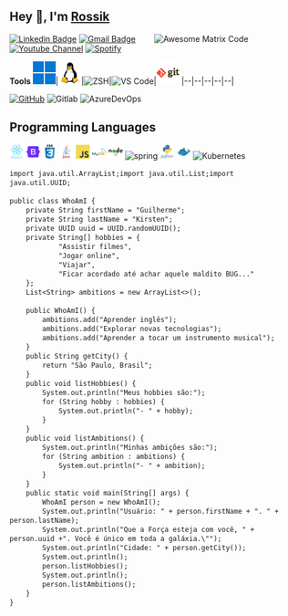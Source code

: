 <h2>Hey 👋, I'm <a href="www.linkedin.com/in/guilherme-rossi-kirsten">Rossik</a></h2>

<img src="https://media.giphy.com/media/Vuw9m5wXviFIQ/source.gif" width="250" height="auto" alt = 'Awesome Matrix Code' align='right' />


[![Linkedin Badge](https://img.shields.io/badge/-Linkedin-blue?style=flat-square&logo=Linkedin&logoColor=white&link=https://www.linkedin.com/in/guilherme-rossi-kirsten-61853a176/)](https://www.linkedin.com/in/haany-ali) [![Gmail Badge](https://img.shields.io/badge/-Gmail-c14438?style=flat-square&logo=Gmail&logoColor=white&link=mailto:eree0593@gmail.com)](mailto:eree0593@gmail.com) [![Youtube Channel](https://img.shields.io/badge/-Youtube-c14438?style=flat-square&logo=Youtube&link=https://www.youtube.com/@guilhermerossikirsten6778)](https://www.youtube.com/@guilhermerossikirsten6778)
[![Spotify](https://img.shields.io/badge/-@Guilherme%20Rossi%20Kirsten-1ED760?style=flat-square&amp;labelColor=fff&amp;logo=Spotify&amp;link=https://open.spotify.com/user/guirossik-br?si=5cbb52a66b5d429c)](https://open.spotify.com/user/guirossik-br?si=5cbb52a66b5d429c)

**Tools**
<img title="Ubuntu" alt="Ubuntu" width="40px" src="https://raw.githubusercontent.com/github/explore/master/topics/windows/windows.png">|<img title="Linux" alt="Linux" width="40px" src="https://raw.githubusercontent.com/github/explore/master/topics/linux/linux.png">|<img title="ZSH" alt="ZSH" width="40px" src="https://s3.amazonaws.com/ohmyzsh/oh-my-zsh-logo.png">|<img title="VS Code" alt="VS Code" width="40px" src="https://img.icons8.com/fluent/48/000000/visual-studio-code-2019.png">|<img title="git" alt="git" width="40px" src="https://raw.githubusercontent.com/github/explore/master/topics/git/git.png">
|--|--|--|--|--|
<br>

[![GitHub](https://img.shields.io/badge/GitHub-100000?style=for-the-badge&logo=github&logoColor=white)](https://github.com/GuilhermeRossiKirsten) 
![Gitlab](https://img.shields.io/badge/GitLab-330F63?style=for-the-badge&logo=gitlab&logoColor=white)
![AzureDevOps](https://img.shields.io/badge/Azure_DevOps-0078D7?style=for-the-badge&logo=azure-devops&logoColor=white)

## Programming Languages

<p align="left">
<img src="https://raw.githubusercontent.com/devicons/devicon/master/icons/react/react-original-wordmark.svg" alt="react" width="25" height="25" />
<img src="https://raw.githubusercontent.com/devicons/devicon/master/icons/bootstrap/bootstrap-plain.svg" alt="bootstrap" width="25" height="25" />
<img src="https://raw.githubusercontent.com/devicons/devicon/master/icons/css3/css3-original-wordmark.svg" alt="css3" width="25" height="25" />
<img src="https://raw.githubusercontent.com/devicons/devicon/master/icons/java/java-original-wordmark.svg" alt="java" width="25" height="25" />
<img src="https://raw.githubusercontent.com/devicons/devicon/master/icons/javascript/javascript-original.svg" alt="javascript" width="25" height="25" />
<!-- <img src="https://raw.githubusercontent.com/devicons/devicon/master/icons/typescript/typescript-original.svg" alt="typescript" width="25" height="25" /> -->
<!-- <img src="https://raw.githubusercontent.com/devicons/devicon/master/icons/mongodb/mongodb-original.svg" alt="mongodb" width="25" height="25" /> -->
<img src="https://raw.githubusercontent.com/devicons/devicon/master/icons/mysql/mysql-original-wordmark.svg" alt="mysql" width="25" height="25" />
<img src="https://raw.githubusercontent.com/devicons/devicon/master/icons/nodejs/nodejs-original-wordmark.svg" alt="nodejs" width="25" height="25" />
<img src="https://www.vectorlogo.zone/logos/springio/springio-icon.svg" alt="spring" width="25" height="25" />
<img src="https://raw.githubusercontent.com/devicons/devicon/master/icons/python/python-original-wordmark.svg" alt="python" width="25" height="25" />
<img src="https://raw.githubusercontent.com/devicons/devicon/master/icons/docker/docker-original.svg" alt="Docker" width="25" height="25" />
<img src="https://www.vectorlogo.zone/logos/kubernetes/kubernetes-icon.svg" alt="Kubernetes" width="25" height="25" />


</p>

    import java.util.ArrayList;import java.util.List;import java.util.UUID;

    public class WhoAmI {
        private String firstName = "Guilherme";
        private String lastName = "Kirsten";
        private UUID uuid = UUID.randomUUID();
        private String[] hobbies = {
                "Assistir filmes",
                "Jogar online",
                "Viajar",
                "Ficar acordado até achar aquele maldito BUG..."
        };
        List<String> ambitions = new ArrayList<>();

        public WhoAmI() {
            ambitions.add("Aprender inglês");
            ambitions.add("Explorar novas tecnologias");
            ambitions.add("Aprender a tocar um instrumento musical");
        }
        public String getCity() {
            return "São Paulo, Brasil";
        }
        public void listHobbies() {
            System.out.println("Meus hobbies são:");
            for (String hobby : hobbies) {
                System.out.println("- " + hobby);
            } 
        }
        public void listAmbitions() {
            System.out.println("Minhas ambições são:");
            for (String ambition : ambitions) {
                System.out.println("- " + ambition); 
            }
        }
        public static void main(String[] args) {
            WhoAmI person = new WhoAmI();
            System.out.println("Usuário: " + person.firstName + ". " + person.lastName);
            System.out.println("Que a Força esteja com você, " + person.uuid +". Você é único em toda a galáxia.\"");
            System.out.println("Cidade: " + person.getCity());
            System.out.println();
            person.listHobbies();
            System.out.println();
            person.listAmbitions();
        }
    }
